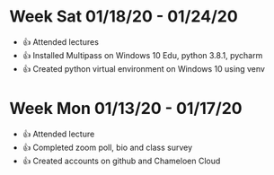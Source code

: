 
# Week Sat 01/18/20 - 01/24/20

* :+1: Attended lectures
* :+1: Installed Multipass on Windows 10 Edu, python 3.8.1, pycharm
* :+1: Created python virtual environment on Windows 10 using venv

# Week Mon 01/13/20 - 01/17/20

* :+1: Attended lecture
* :+1: Completed zoom poll, bio and class survey
* :+1: Created accounts on github and Chameloen Cloud
